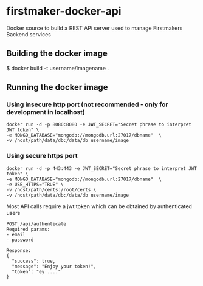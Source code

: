 # firstmaker-docker-api

Docker source to build a REST APi server used to manage Firstmakers Backend services

## Building the docker image
$ docker build -t username/imagename .

## Running the docker image
### Using insecure http port (not recommended - only for development in localhost)
```
docker run -d -p 8080:8080 -e JWT_SECRET="Secret phrase to interpret JWT token" \
-e MONGO_DATABASE="mongodb://mongodb.url:27017/dbname"  \
-v /host/path/data/db:/data/db username/image
```
### Using secure https port
```
docker run -d -p 443:443 -e JWT_SECRET="Secret phrase to interpret JWT token" \
-e MONGO_DATABASE="mongodb://mongodb.url:27017/dbname"  \
-e USE_HTTPS="TRUE" \
-v /host/path/certs:/root/certs \
-v /host/path/data/db:/data/db username/image
```

Most API calls require a jwt token which can be obtained by authenticated users

```
POST /api/authenticate
Required params: 
- email
- password

Response:
{
  "success": true,
  "message": "Enjoy your token!",
  "token": "ey ...."
}
```
